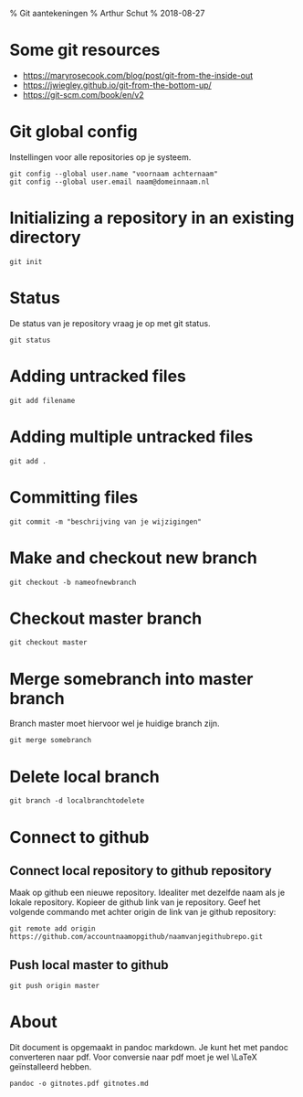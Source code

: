 % Git aantekeningen
% Arthur Schut
% 2018-08-27

# Some git resources
- https://maryrosecook.com/blog/post/git-from-the-inside-out
- https://jwiegley.github.io/git-from-the-bottom-up/
- https://git-scm.com/book/en/v2

# Git global config
Instellingen voor alle repositories op je systeem.

~~~~ {#globalconfig .bash .numberLines}
git config --global user.name "voornaam achternaam"
git config --global user.email naam@domeinnaam.nl
~~~~~~~~~~~~~~~~~~~~~~~~~~~~~~

# Initializing a repository in an existing directory

~~~~ {#gitinit .bash .numberLines}
git init
~~~~~~~~~~~~~~~~~~~~~~~~~~~~~~

# Status
De status van je repository vraag je op met git status.

~~~~ {#gitstatus .bash .numberLines}
git status
~~~~~~~~~~~~~~~~~~~~~~~~~~~~~~

# Adding untracked files
~~~~ {#gitadd .bash .numberLines}
git add filename
~~~~~~~~~~~~~~~~~~~~~~~~~~~~~~

# Adding multiple untracked files
~~~~ {#gitaddmultiple .bash .numberLines}
git add .
~~~~~~~~~~~~~~~~~~~~~~~~~~~~~~

# Committing files
~~~~ {#gitcommit .bash .numberLines}
git commit -m "beschrijving van je wijzigingen"
~~~~~~~~~~~~~~~~~~~~~~~~~~~~~~

# Make and checkout new branch
~~~~ {#makebranch .bash .numberLines}
git checkout -b nameofnewbranch
~~~~~~~~~~~~~~~~~~~~~~~~~~~~~~

# Checkout master branch
~~~~ {#checkoutmaster .bash .numberLines}
git checkout master
~~~~~~~~~~~~~~~~~~~~~~~~~~~~~~

# Merge somebranch into master branch
Branch master moet hiervoor wel je huidige branch zijn.

~~~~ {#gitmerge .bash .numberLines}
git merge somebranch
~~~~~~~~~~~~~~~~~~~~~~~~~~~~~~

# Delete local branch
~~~~ {#gitdelbranch .bash. numberLines}
git branch -d localbranchtodelete
~~~~~~~~~~~~~~~~~~~~~~~~~~~~~~

# Connect to github
## Connect local repository to github repository
Maak op github een nieuwe repository. Idealiter met dezelfde naam als je lokale
repository. Kopieer de github link van je repository. Geef het volgende
commando met achter origin de link van je github repository:

~~~~ {#connectremote .bash .numberLines}
git remote add origin https://github.com/accountnaamopgithub/naamvanjegithubrepo.git
~~~~~~~~~~~~~~~~~~~~~~~~~~~~~~

## Push local master to github
~~~~ {#pushtoremote .bash .numberLines}
git push origin master
~~~~~~~~~~~~~~~~~~~~~~~~~~~~~~

# About

Dit document is opgemaakt in pandoc markdown. Je kunt het met pandoc
converteren naar pdf. Voor conversie naar pdf moet je wel \LaTeX geïnstalleerd
hebben.

~~~~ {#pandocconvert .bash .numberLines}
pandoc -o gitnotes.pdf gitnotes.md
~~~~~~~~~~~~~~~~~~~~~~~~~~~~~~
